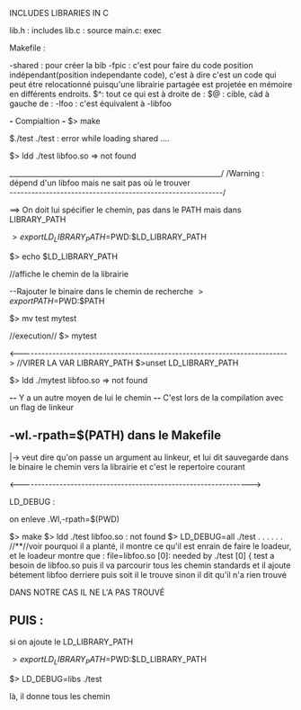 INCLUDES LIBRARIES IN C

lib.h : includes
lib.c : source
main.c: exec


Makefile :

-shared : pour créer la bib
-fpic : c'est pour faire du code position indépendant(position independante code), c'est à dire c'est un code qui peut étre relocationné puisqu'une librairie partagée est projetée en mémoire en différents endroits.
$^: tout ce qui est à droite de :
$@ : cible, càd à gauche de :
-lfoo : c'est équivalent à -libfoo


**-** Compialtion **-**
$> make

$./test
	./test : error while loading shared ....

$> ldd ./test
libfoo.so => not found

\___________________________________________________________/
/Warning : dépend d'un libfoo mais ne sait pas où le trouver\
\-----------------------------------------------------------/

==> On doit lui spécifier le chemin, pas dans le PATH mais dans LIBRARY_PATH

$> export LD_LIBRARY_PATH=$PWD:$LD_LIBRARY_PATH

$> echo $LD_LIBRARY_PATH

//affiche le chemin de la librairie

--Rajouter le binaire dans le chemin de recherche
$> export PATH=$PWD:$PATH

$> mv test mytest

//execution//
$> mytest

<-------------------------------------------------------------------------->
//VIRER LA VAR LIBRARY_PATH
$>unset LD_LIBRARY_PATH

$> ldd ./mytest
libfoo.so => not found

***--*** Y a un autre moyen de lui le chemin ***--***
C'est lors de la compilation avec un flag de linkeur



-wl.-rpath=$(PATH)   dans le Makefile
---
|-> veut dire qu'on passe un argument au linkeur, et lui dit sauvegarde dans le binaire le chemin vers la librairie et c'est le repertoire courant

<---------------------------------------------------------------->

LD_DEBUG :

on enleve .Wl,-rpath=$(PWD)

$> make
$> ldd ./test
libfoo.so : not found
$> LD_DEBUG=all ./test
.
.
.
.
.
.
//**//voir pourquoi il a planté, il montre ce qu'il est enrain de faire le loadeur, et le loadeur montre que :
file=libfoo.so [0]: needed by ./test [0]
{
test a besoin de libfoo.so
puis il va parcourir tous les chemin standards et il ajoute bétement libfoo derriere
puis soit il le trouve sinon il dit qu'il n'a rien trouvé

DANS NOTRE CAS IL NE L'A PAS TROUVÉ

PUIS :
------
si on ajoute le LD_LIBRARY_PATH

$> export LD_LIBRARY_PATH=$PWD:$LD_LIBRARY_PATH

$> LD_DEBUG=libs ./test

là, il donne tous les chemin